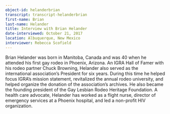 ```yaml
---
object-id: helanderbrian    
transcript: transcript-helanderbrian 
first-name: Brian
last-name: Helander
title: Interview with Brian Helander
date-interviewed: October 21, 2017
location: Albuquerque, New Mexico
interviewer: Rebecca Scofield
---
```


Brian Helander was born in Manitoba, Canada and was 40 when he attended his first gay rodeo in Phoenix, Arizona. An IGRA Hall of Famer with his rodeo partner Chuck Browning, Helander also served as the international association’s President for six years. During this time he helped focus IGRA’s mission statement, revitalized the annual rodeo university, and helped organize the donation of the association’s archives. He also became the founding president of the Gay Lesbian Rodeo Heritage Foundation. A health care advocate, Helander has worked as a flight nurse, director of emergency services at a Phoenix hospital, and led a non-profit HIV organization.   
